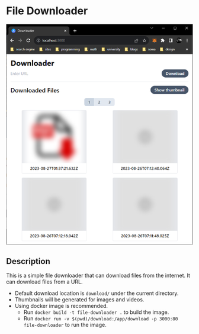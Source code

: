 # File Downloader

![Alt text](imgs/image.png)

## Description

This is a simple file downloader that can download files from the internet. It can download files from a URL.

- Default download location is `download/` under the current directory.
- Thumbnails will be generated for images and videos.
- Using docker image is recommended.
  - Run `docker build -t file-downloader .` to build the image.
  - Run `docker run -v $(pwd)/download:/app/download -p 3000:80 file-downloader` to run the image.
